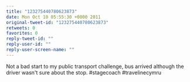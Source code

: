 ```yaml
---
title: "123275440780623873"
date: Mon Oct 10 05:55:30 +0000 2011
original-tweet-id: "123275440780623873"
retweets: 0
favorites: 0
reply-tweet-id: ""
reply-user-id: ""
reply-user-screen-name: ""
---
```

Not a bad start to my public transport challenge, bus arrived although the driver wasn't sure about the stop. #stagecoach #travelinecymru
